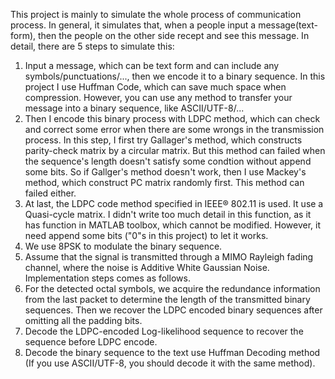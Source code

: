 This project is mainly to simulate the whole process of communication process. In general, it simulates that, when a people input a message(text-form), then the people on the other side recept and see this message.
In detail, there are 5 steps to simulate this:
1. Input a message, which can be text form and can include any symbols/punctuations/..., then we encode it to a binary sequence. In this project I use Huffman Code, which can save much space when compression.
   However, you can use any method to transfer your message into a binary sequence, like ASCII/UTF-8/...
2. Then I encode this binary process with LDPC method, which can check and correct some error when there are some wrongs in the transmission process.
   In this step, I first try Gallager's method, which constructs parity-check matrix by a circular matrix. But this method can failed when the sequence's length doesn't satisfy some condtion without append some bits.
   So if Gallger's method doesn't work, then I use Mackey's method, which construct PC matrix randomly first. This method can failed either.
3. At last, the LDPC code method specified in IEEE® 802.11 is used. It use a Quasi-cycle matrix. I didn't write too much detail in this function, as it has function in MATLAB toolbox, which cannot be modified.
   However, it need append some bits ("0"s in this project) to let it works.
4. We use 8PSK to modulate the binary sequence.
5. Assume that the signal is transmitted through a MIMO Rayleigh fading channel, where the noise is Additive White Gaussian Noise. Implementation steps comes as follows. 
6. For the detected octal symbols, we acquire the redundance information from the last packet to determine the length of the transmitted binary sequences. Then we recover the LDPC encoded binary sequences after omitting all the padding bits. 
7. Decode the LDPC-encoded Log-likelihood sequence to recover the sequence before LDPC encode.
8. Decode the binary sequence to the text use Huffman Decoding method (If you use ASCII/UTF-8, you should decode it with the same method).
